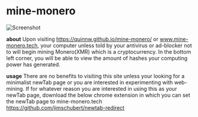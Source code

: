 # mine-monero
![Screenshot](https://i.imgur.com/v1Hky2q.png)

**about**
Upon visiting https://quinnw.github.io/mine-monero/ or www.mine-monero.tech, your computer unless told by your antivirus or ad-blocker not to will begin mining Monero(XMR) which is a cryptocurrency. In the bottom left corner, you will be able to view the amount of hashes your computing power has generated.

**usage**
There are no benefits to visiting this site unless your looking for a minimalist newTab page or you are interested in experimenting with web-mining. If for whatever reason you are interested in using this as your newTab page, download the below chrome extension in which you can set the newTab page to mine-monero.tech
https://github.com/jimschubert/newtab-redirect
